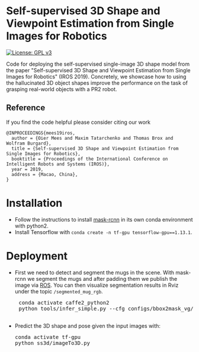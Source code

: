 # Self-supervised 3D Shape and Viewpoint Estimation from Single Images for Robotics
[![License: GPL v3](https://img.shields.io/badge/License-GPLv3-blue.svg)](https://www.gnu.org/licenses/gpl-3.0)

Code for deploying the self-supervised single-image 3D shape model from the paper "Self-supervised 3D Shape and Viewpoint Estimation from Single Images for Robotics" (IROS 2019).
Concretely, we showcase how to using the hallucinated 3D object shapes improve the performance on the task of grasping real-world objects with a PR2 robot.

## Reference
If you find the code helpful please consider citing our work
```
@INPROCEEDINGS{mees19iros,
  author = {Oier Mees and Maxim Tatarchenko and Thomas Brox and Wolfram Burgard},
  title = {Self-supervised 3D Shape and Viewpoint Estimation from Single Images for Robotics},
  booktitle = {Proceedings of the International Conference on Intelligent Robots and Systems (IROS)},
  year = 2019,
  address = {Macao, China},
}
```

# Installation
  - Follow the instructions to install [mask-rcnn](seg_every_thing) in its own conda environment with python2.
  - Install Tensorflow with  ```conda create -n tf-gpu tensorflow-gpu==1.13.1```.

# Deployment
  - First we need to detect and segment the mugs in the scene. With mask-rcnn we segment the mugs and after padding them we publish the image via [ROS](https://www.ros.org/).
    You can then visualize segmentation results in Rviz under the topic ```/segmented_mug_rgb```.
   <pre>
    conda activate caffe2_python2
    python tools/infer_simple.py --cfg configs/bbox2mask_vg/eval_sw_R101/runtest_clsbox_2_layer_mlp_nograd_R101.yaml     --output-dir /tmp/detectron-visualizations-vg3k-R101     --image-ext jpg     --thresh 0.1 --use-vg3k     --wts /home/meeso/seg_every_thing/lib/datasets/data/trained_models/33219850_model_final_coco2vg3k_seg.pkl     demo_vg3k
   </pre>

- Predict the 3D shape and pose given the input images with:
  <pre>
  conda activate tf-gpu
  python ss3d/imageTo3D.py
  </pre>
